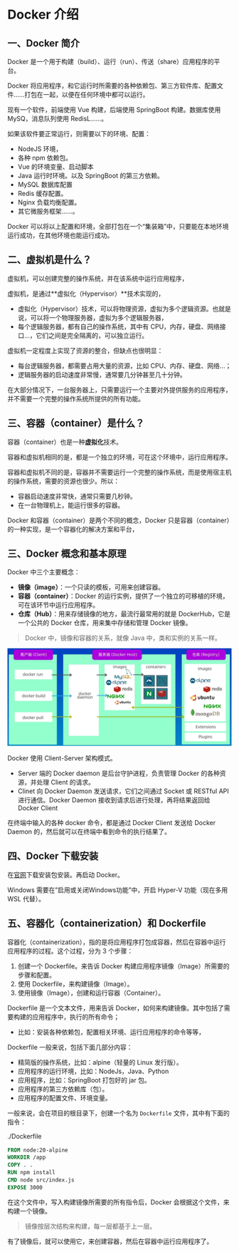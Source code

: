# Docker 介绍

## 一、Docker 简介

Docker 是一个用于构建（build）、运行（run）、传送（share）应用程序的平台。

Docker 将应用程序，和它运行时所需要的各种依赖包、第三方软件库、配置文件......打包在一起，以便在任何环境中都可以运行。

现有一个软件，前端使用 Vue 构建，后端使用 SpringBoot 构建。数据库使用 MySQ，消息队列使用 RedisL......。

如果该软件要正常运行，则需要以下的环境、配置：

- NodeJS 环境，
- 各种 npm 依赖包。
- Vue 的环境变量、启动脚本
- Java 运行时环境。以及 SpringBoot 的第三方依赖。
- MySQL 数据库配置
- Redis 缓存配置。
- Nginx 负载均衡配置。
- 其它微服务框架......。

Docker 可以将以上配置和环境，全部打包在一个“集装箱”中，只要能在本地环境运行成功，在其他环境也能运行成功。

## 二、虚拟机是什么？

虚拟机，可以创建完整的操作系统，并在该系统中运行应用程序，

虚拟机，是通过**虚拟化（Hypervisor）**技术实现的，

- 虚拟化（Hypervisor）技术，可以将物理资源，虚拟为多个逻辑资源。也就是说，可以将一个物理服务器，虚拟为多个逻辑服务器，
- 每个逻辑服务器，都有自己的操作系统，其中有 CPU，内存，硬盘、网络接口...，它们之间是完全隔离的，可以独立运行。

虚拟机一定程度上实现了资源的整合，但缺点也很明显：

- 每台逻辑服务器，都需要占用大量的资源，比如 CPU、内存、硬盘、网络...；
- 逻辑服务器的启动速度非常慢，通常要几分钟甚至几十分钟。

在大部分情况下，一台服务器上，只需要运行一个主要对外提供服务的应用程序，并不需要一个完整的操作系统所提供的所有功能。

## 三、容器（container）是什么？

容器（container）也是一种**虚拟化**技术。

容器和虚拟机相同的是，都是一个独立的环境，可在这个环境中，运行应用程序。

容器和虚拟机不同的是，容器并不需要运行一个完整的操作系统，而是使用宿主机的操作系统，需要的资源也很少。所以：

- 容器启动速度非常快，通常只需要几秒钟。
- 在一台物理机上，能运行很多的容器。

Docker 和容器（container）是两个不同的概念，Docker 只是容器（container）的一种实现，是一个容器化的解决方案和平台，

## 三、Docker 概念和基本原理

Docker 中三个主要概念：

- **镜像（image）**：一个只读的模板，可用来创建容器。
- **容器（container）**：Docker 的运行实例，提供了一个独立的可移植的环境，可在该环节中运行应用程序。
- **仓库（Hub）**：用来存储镜像的地方，最流行最常用的就是 DockerHub，它是一个公共的 Docker 仓库，用来集中存储和管理 Docker 镜像。

> Docker 中，镜像和容器的关系，就像 Java 中，类和实例的关系一样。

![Docker基本原理和概念](NodeAssets/Docker基本原理和概念.jpg)

Docker 使用 Client-Server 架构模式。

- Server 端的 Docker daemon 是后台守护进程，负责管理 Docker 的各种资源，并处理 Client 的请求。
- Clinet 向 Docker Daemon 发送请求，它们之间通过 Socket 或 RESTful API 进行通信。Docker Daemon 接收到请求后进行处理，再将结果返回给 Docker Client

在终端中输入的各种 docker 命令，都是通过 Docker Client 发送给 Docker Daemon 的，然后就可以在终端中看到命令的执行结果了。

## 四、Docker 下载安装

在[官网](https://www.docker.com/)下载安装包安装。再启动 Docker。

Windows 需要在”启用或关闭Windows功能”中，开启 Hyper-V 功能（现在多用 WSL 代替）。

## 五、容器化（containerization）和 Dockerfile

容器化（containerization），指的是将应用程序打包成容器，然后在容器中运行应用程序的过程。这个过程，分为 3 个步骤：

1. 创建一个 Dockerfile。来告诉 Docker 构建应用程序镜像（Image）所需要的步骤和配置。
2. 使用 Dockerfile，来构建镜像（Image）。
3. 使用镜像（Image），创建和运行容器（Container）。

Dockerfile 是一个文本文件，用来告诉 Docker，如何来构建镜像。其中包括了需要构建的应用程序中，执行的所有命令；

- 比如：安装各种依赖包，配置相关环境、运行应用程序的命令等等，

Dockerfile 一般来说，包括下面几部分内容：

- 精简版的操作系统，比如：alpine（轻量的 Linux 发行版）。
- 应用程序的运行环境，比如：NodeJs，Java、Python
- 应用程序，比如：SpringBoot 打包好的 jar 包。
- 应用程序的第三方依赖库（包）。
- 应用程序的配置文件、环境变量。

一般来说，会在项目的根目录下，创建一个名为 `Dockerfile` 文件，其中有下面的指令：

./Dockerfile

```dockerfile
FROM node:20-alpine
WORKDIR /app
COPY . .
RUN npm install
CMD node src/index.js
EXPOSE 3000
```

在这个文件中，写入构建镜像所需要的所有指令后，Docker 会根据这个文件，来构建一个镜像。

> 镜像按层次结构来构建，每一层都基于上一层。

有了镜像后，就可以使用它，来创建容器，然后在容器中运行应用程序了。

